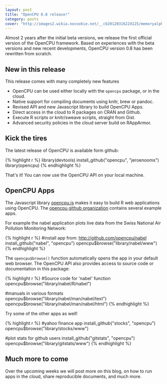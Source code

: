 ```yaml
---
layout: post
title: "OpenCPU 0.8 release!"
category: posts
cover: "http://images2.wikia.nocookie.net/__cb20120316224125/memoryalpha/en/images/6/6b/Earth_Spacedock,_2293.jpg"
---
```


Almost 2 years after the initial beta versions, we release the first official version of the OpenCPU framework. 
Based on experiences with the beta versions and new recent developments, OpenCPU version 0.8 has been rewritten from scratch.

## New in this release

This release comes with many completely new features

- OpenCPU can be used either locally with the `opencpu` package, or in the cloud.
- Native support for compiling documents using knitr, brew or pandoc.
- Revised API and new Javascript library to build OpenCPU Apps.
- Direct access in the cloud to R packages on CRAN and Github.
- Execute R scripts or knitr/sweave scripts, straight from Gist.
- Advanced security policies in the cloud server build on RAppArmor.

## Kick the tires

The latest release of OpenCPU is available form github:

{% highlight r %}
library(devtools)
install_github("opencpu", "jeroenooms")
library(opencpu)
{% endhighlight %}
    
That's it! You can now use the OpenCPU API on your local machine. 

## OpenCPU Apps

The Javascript library [opencpu.js](http://github.com/jeroenooms/opencpu.js) makes it easy to build R web applications
using OpenCPU. The [opencpu github organization](http://github.com/opencpu) contains several example apps. 

For example the nabel application plots live data from the Swiss National Air Pollution Monitoring Network:   

{% highlight r %}
#install app from: http://github.com/opencpu/nabel
install_github("nabel", "opencpu")
opencpu$browse("library/nabel/www")
{% endhighlight %}    
    
The `opencpu$browse()` function automatically opens the app in your default web browser. 
The OpenCPU API also provides access to source code or documentation in this package:

{% highlight r %}
#Source code for 'nabel' function
opencpu$browse("library/nabel/R/nabel")

#manuals in various formats
opencpu$browse("library/nabel/man/nabel/text")
opencpu$browse("library/nabel/man/nabel/html")
{% endhighlight %}
    
Try some of the other apps as well!

{% highlight r %}
#yahoo finance app
install_github("stocks", "opencpu")
opencpu$browse("library/stocks/www")

#plot stats for github users
install_github("gitstats", "opencpu")
opencpu$browse("library/gitstats/www")
{% endhighlight %}
      
## Much more to come

Over the upcoming weeks we will post more on this blog, on how to run apps in the cloud, share reproducible documents, and much more.
